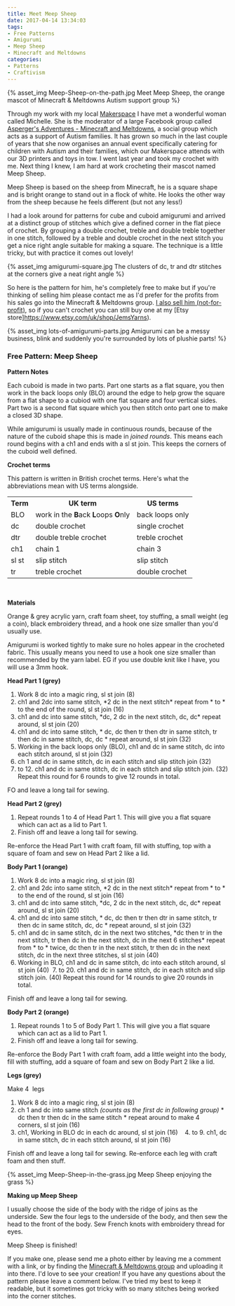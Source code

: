 ```yaml
---
title: Meet Meep Sheep
date: 2017-04-14 13:34:03
tags:
- Free Patterns
- Amigurumi
- Meep Sheep
- Minecraft and Meltdowns
categories:
- Patterns
- Craftivism
---
```

{% asset_img Meep-Sheep-on-the-path.jpg Meet Meep Sheep, the orange mascot of Minecraft &amp; Meltdowns Autism support group %}

Through my work with my local [Makerspace](http://www.somakeit.org.uk) I have met a wonderful woman called Michelle. She is the moderator of a large Facebook group called [Asperger's Adventures - Minecraft and Meltdowns](https://www.facebook.com/groups/aspergers.adventures/), a social group which acts as a support of Autism families. It has grown so much in the last couple of years that she now organises an annual event specifically catering for children with Autism and their families, which our Makerspace attends with our 3D printers and toys in tow. I went last year and took my crochet with me. Next thing I knew, I am hard at work crocheting their mascot named Meep Sheep.

Meep Sheep is based on the sheep from Minecraft, he is a square shape and is bright orange to stand out in a flock of white. He looks the other way from the sheep because he feels different (but not any less!)

I had a look around for patterns for cube and cuboid amigurumi and arrived at a distinct group of stitches which give a defined corner in the flat piece of crochet. By grouping a double crochet, treble and double treble together in one stitch, followed by a treble and double crochet in the next stitch you get a nice right angle suitable for making a square. The technique is a little tricky, but with practice it comes out lovely!

{% asset_img amigurumi-square.jpg The clusters of dc, tr and dtr stitches at the corners give a neat right angle %}

So here is the pattern for him, he's completely free to make but if you're thinking of selling him please contact me as I'd prefer for the profits from his sales go into the Minecraft &amp; Meltdowns group. [I also sell him (not-for-profit)](https://www.etsy.com/uk/shop/JemsYarns), so if you can't crochet you can still buy one at my [Etsy store]https://www.etsy.com/uk/shop/JemsYarns).

{% asset_img lots-of-amigurumi-parts.jpg Amigurumi can be a messy business, blink and suddenly you're surrounded by lots of plushie parts! %}

<h3>Free Pattern: Meep Sheep</h3>

**Pattern Notes**

Each cuboid is made in two parts. Part one starts as a flat square, you then work in the back loops only (BLO) around the edge to help grow the square from a flat shape to a cubiod with one flat square and four vertical sides. Part two is a second flat square which you then stitch onto part one to make a closed 3D shape.

While amigurumi is usually made in continuous rounds, because of the nature of the cuboid shape this is made in *joined rounds*. This means each round begins with a ch1 and ends with a sl st join. This keeps the corners of the cuboid well defined.


**Crochet terms**

This pattern is written in British crochet terms. Here's what the abbreviations mean with US terms alongside.

<table><tr><th>Term</th><th>UK term</th><th>US terms</th></tr><tr><td>BLO</td><td>work in the <strong>B</strong>ack <strong>L</strong>oops <strong>O</strong>nly</td><td>back loops only</td></tr><tr><td>dc</td><td>double crochet</td><td>single crochet</td></tr><tr><td>dtr</td><td>double treble crochet</td><td>treble crochet</td></tr><tr><td>ch1</td><td>chain 1</td><td>chain 3</td></tr><tr><td>sl st</td><td>slip stitch</td><td>slip stitch</td></tr><tr><td>tr</td><td>treble crochet</td><td>double crochet</td></tr></table>

<br />

**Materials**

Orange & grey acrylic yarn, craft foam sheet, toy stuffing, a small weight (eg a coin), black embroidery thread, and a hook one size smaller than you'd usually use.

Amigurumi is worked tightly to make sure no holes appear in the crocheted fabric. This usually means you need to use a hook one size smaller than recommended by the yarn label. EG if you use double knit like I have, you will use a 3mm hook.


**Head Part 1 (grey)**

1. Work 8 dc into a magic ring, sl st join \(8\)
2. ch1 and 2dc into same stitch, &#42;2 dc in the next stitch&#42; repeat from &#42; to &#42; to the end of the round, sl st join \(16\)
3. ch1 and dc into same stitch, &#42;dc, 2 dc in the next stitch, dc, dc&#42; repeat around, sl st join \(20\)
4. ch1 and dc into same stitch, &#42; dc, dc then tr then dtr in same stitch, tr then dc in same stitch, dc, dc &#42; repeat around, sl st join \(32\)
5. Working in the back loops only \(BLO\), ch1 and dc in same stitch, dc into each stitch around, sl st join \(32\)
6. ch 1 and dc in same stitch, dc in each stitch and slip stitch join \(32\)
7. to 12. ch1 and dc in same stitch, dc in each stitch and slip stitch join. \(32\)  Repeat this round for 6 rounds to give 12 rounds in total.

FO and leave a long tail for sewing. 

**Head Part 2 (grey)**

1. Repeat rounds 1 to 4 of Head Part 1. This will give you a flat square which can act as a lid to Part 1.
2. Finish off and leave a long tail for sewing.

Re-enforce the Head Part 1 with craft foam, fill with stuffing, top with a square of foam and sew on Head Part 2 like a lid.

**Body Part 1 (orange)**

1. Work 8 dc into a magic ring, sl st join \(8\)
2. ch1 and 2dc into same stitch, &#42;2 dc in the next stitch&#42; repeat from &#42; to &#42; to the end of the round, sl st join \(16\)
3. ch1 and dc into same stitch, &#42;dc, 2 dc in the next stitch, dc, dc&#42; repeat around, sl st join \(20\)
4. ch1 and dc into same stitch, &#42; dc, dc then tr then dtr in same stitch, tr then dc in same stitch, dc, dc &#42; repeat around, sl st join \(32\)
5. ch1 and dc in same stitch, dc in the next two stitches, &#42;dc then tr in the next stitch, tr then dc in the next stitch, dc in the next 6 stitches&#42; repeat from &#42; to &#42; twice, dc then tr in the next stitch, tr then dc in the next stitch, dc in the next three stitches, sl st join \(40\)
6. Working in BLO, ch1 and dc in same stitch, dc into each stitch around, sl st join \(40\)
 7. to 20. ch1 and dc in same stitch, dc in each stitch and slip stitch join. \(40\)  Repeat this round for 14 rounds to give 20 rounds in total.

Finish off and leave a long tail for sewing.

**Body Part 2 (orange)**

1. Repeat rounds 1 to 5 of Body Part 1. This will give you a flat square which can act as a lid to Part 1.
2. Finish off and leave a long tail for sewing.

Re-enforce the Body Part 1 with craft foam, add a little weight into the body, fill with stuffing, add a square of foam and sew on Body Part 2 like a lid.

**Legs (grey)**

Make 4  legs
1. Work 8 dc into a magic ring, sl st join \(8\)
2. ch 1 and dc into same stitch *\(counts as the first dc in following group\)* &#42; dc then tr then dc in the same stitch &#42; repeat around to make 4 corners, sl st join \(16\)
3. ch1, Working in BLO dc in each dc around, sl st join \(16\)  
 4. to 9. ch1, dc in same stitch, dc in each stitch around, sl st join \(16\) 

Finish off and leave a long tail for sewing. Re-enforce each leg with craft foam and then stuff.

{% asset_img Meep-Sheep-in-the-grass.jpg Meep Sheep enjoying the grass %}

**Making up Meep Sheep**

I usually choose the side of the body with the ridge of joins as the underside. Sew the four legs to the underside of the body, and then sew the head to the front of the body. Sew French knots with embroidery thread for eyes.

Meep Sheep is finished!

If you make one, please send me a photo either by leaving me a comment with a link, or by finding the [Minecraft &amp; Meltdowns group](https://www.facebook.com/groups/aspergers.adventures/) and uploading it into there. I'd love to see your creation! If you have any questions about the pattern please leave a comment below. I've tried my best to keep it readable, but it sometimes got tricky with so many stitches being worked into the corner stitches.
